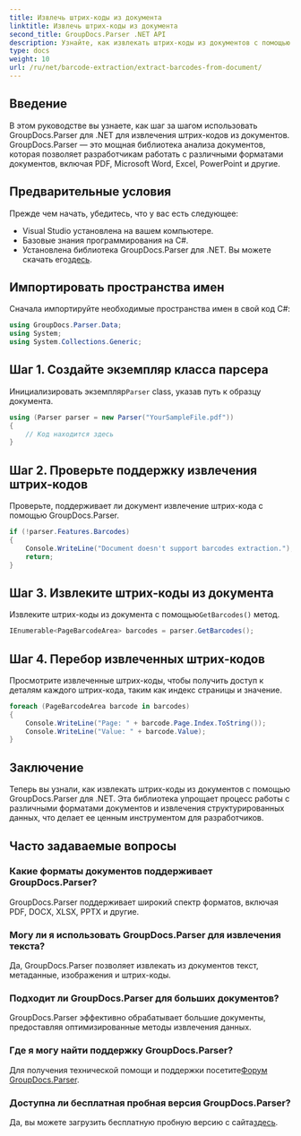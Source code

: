```yaml
---
title: Извлечь штрих-коды из документа
linktitle: Извлечь штрих-коды из документа
second_title: GroupDocs.Parser .NET API
description: Узнайте, как извлекать штрих-коды из документов с помощью GroupDocs.Parser для .NET. Расширьте свои возможности обработки документов без особых усилий.
type: docs
weight: 10
url: /ru/net/barcode-extraction/extract-barcodes-from-document/
---
```

## Введение
В этом руководстве вы узнаете, как шаг за шагом использовать GroupDocs.Parser для .NET для извлечения штрих-кодов из документов. GroupDocs.Parser — это мощная библиотека анализа документов, которая позволяет разработчикам работать с различными форматами документов, включая PDF, Microsoft Word, Excel, PowerPoint и другие.
## Предварительные условия
Прежде чем начать, убедитесь, что у вас есть следующее:
- Visual Studio установлена на вашем компьютере.
- Базовые знания программирования на C#.
-  Установлена библиотека GroupDocs.Parser для .NET. Вы можете скачать его[здесь](https://releases.groupdocs.com/parser/net/).

## Импортировать пространства имен
Сначала импортируйте необходимые пространства имен в свой код C#:
```csharp
using GroupDocs.Parser.Data;
using System;
using System.Collections.Generic;
```
## Шаг 1. Создайте экземпляр класса парсера
 Инициализировать экземпляр`Parser` class, указав путь к образцу документа.
```csharp
using (Parser parser = new Parser("YourSampleFile.pdf"))
{
    // Код находится здесь
}
```
## Шаг 2. Проверьте поддержку извлечения штрих-кодов
Проверьте, поддерживает ли документ извлечение штрих-кода с помощью GroupDocs.Parser.
```csharp
if (!parser.Features.Barcodes)
{
    Console.WriteLine("Document doesn't support barcodes extraction.");
    return;
}
```
## Шаг 3. Извлеките штрих-коды из документа
 Извлеките штрих-коды из документа с помощью`GetBarcodes()` метод.
```csharp
IEnumerable<PageBarcodeArea> barcodes = parser.GetBarcodes();
```
## Шаг 4. Перебор извлеченных штрих-кодов
Просмотрите извлеченные штрих-коды, чтобы получить доступ к деталям каждого штрих-кода, таким как индекс страницы и значение.
```csharp
foreach (PageBarcodeArea barcode in barcodes)
{
    Console.WriteLine("Page: " + barcode.Page.Index.ToString());
    Console.WriteLine("Value: " + barcode.Value);
}
```

## Заключение
Теперь вы узнали, как извлекать штрих-коды из документов с помощью GroupDocs.Parser для .NET. Эта библиотека упрощает процесс работы с различными форматами документов и извлечения структурированных данных, что делает ее ценным инструментом для разработчиков.

## Часто задаваемые вопросы
### Какие форматы документов поддерживает GroupDocs.Parser?
GroupDocs.Parser поддерживает широкий спектр форматов, включая PDF, DOCX, XLSX, PPTX и другие.
### Могу ли я использовать GroupDocs.Parser для извлечения текста?
Да, GroupDocs.Parser позволяет извлекать из документов текст, метаданные, изображения и штрих-коды.
### Подходит ли GroupDocs.Parser для больших документов?
GroupDocs.Parser эффективно обрабатывает большие документы, предоставляя оптимизированные методы извлечения данных.
### Где я могу найти поддержку GroupDocs.Parser?
 Для получения технической помощи и поддержки посетите[Форум GroupDocs.Parser](https://forum.groupdocs.com/c/parser/17).
### Доступна ли бесплатная пробная версия GroupDocs.Parser?
 Да, вы можете загрузить бесплатную пробную версию с сайта[здесь](https://releases.groupdocs.com/).